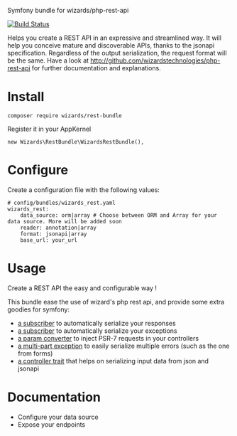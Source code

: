 Symfony bundle for wizards/php-rest-api

[![Build Status](https://travis-ci.org/wizardstechnologies/rest-api-bundle.svg?branch=master)](https://travis-ci.org/wizardstechnologies/rest-api-bundle)

Helps you create a REST API in an expressive and streamlined way.
It will help you conceive mature and discoverable APIs, thanks to the jsonapi specification.
Regardless of the output serialization, the request format will be the same.
Have a look at http://github.com/wizardstechnologies/php-rest-api for further documentation and explanations.

# Install
```
composer require wizards/rest-bundle
```

Register it in your AppKernel
```
new Wizards\RestBundle\WizardsRestBundle(),
```

# Configure
Create a configuration file with the following values:

```
# config/bundles/wizards_rest.yaml
wizards_rest:
	data_source: orm|array # Choose between ORM and Array for your data source. More will be added soon
	reader: annotation|array
	format: jsonapi|array
	base_url: your_url
```

# Usage
Create a REST API the easy and configurable way !

This bundle ease the use of wizard's php rest api, and provide some extra goodies for symfony:
- [a subscriber](https://github.com/wizardstechnologies/rest-api-bundle/blob/master/Subscriber/SerializationSubscriber.php) to automatically serialize your responses
- [a subscriber](https://github.com/wizardstechnologies/rest-api-bundle/blob/master/Subscriber/ExceptionSubscriber.php) to automatically serialize your exceptions
- [a param converter](https://github.com/wizardstechnologies/rest-api-bundle/blob/master/Subscriber/ExceptionSubscriber.php) to inject PSR-7 requests in your controllers
- [a multi-part exception](https://github.com/wizardstechnologies/rest-api-bundle/blob/master/ParamConverter/Psr7ParamConverter.php) to easily serialize multiple errors (such as the one from forms)
- [a controller trait](https://github.com/wizardstechnologies/rest-api-bundle/blob/master/Controller/JsonControllerTrait.php) that helps on serializing input data from json and jsonapi

# Documentation

- Configure your data source
- Expose your endpoints

